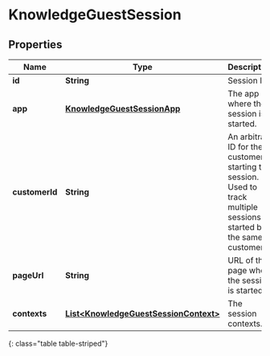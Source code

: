 # KnowledgeGuestSession


## Properties

| Name | Type | Description | Notes |
| ------------ | ------------- | ------------- | ------------- |
| **id** | **String** | Session ID. |  [optional] |
| **app** | [**KnowledgeGuestSessionApp**](KnowledgeGuestSessionApp) | The app where the session is started. |  |
| **customerId** | **String** | An arbitrary ID for the customer starting the session. Used to track multiple sessions started by the same customer. |  |
| **pageUrl** | **String** | URL of the page where the session is started. |  [optional] |
| **contexts** | [**List&lt;KnowledgeGuestSessionContext&gt;**](KnowledgeGuestSessionContext) | The session contexts. |  [optional] |
{: class="table table-striped"}



